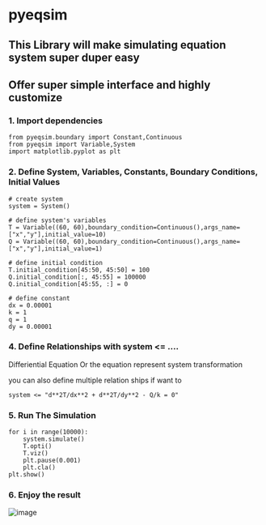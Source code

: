 # pyeqsim

## This Library will make simulating equation system super duper easy
## Offer super simple interface and highly customize

### 1. Import dependencies
```
from pyeqsim.boundary import Constant,Continuous
from pyeqsim import Variable,System
import matplotlib.pyplot as plt
```

### 2. Define System, Variables, Constants, Boundary Conditions, Initial Values
```
# create system
system = System()

# define system's variables
T = Variable((60, 60),boundary_condition=Continuous(),args_name=["x","y"],initial_value=10)
Q = Variable((60, 60),boundary_condition=Continuous(),args_name=["x","y"],initial_value=1)

# define initial condition
T.initial_condition[45:50, 45:50] = 100
Q.initial_condition[:, 45:55] = 100000
Q.initial_condition[45:55, :] = 0

# define constant
dx = 0.00001
k = 1
q = 1
dy = 0.00001
```

### 4. Define Relationships with system <= ....
  Differiential Equation Or the equation represent system transformation
  
  you can also define multiple relation ships if want to
```
system <= "d**2T/dx**2 + d**2T/dy**2 - Q/k = 0"
```

### 5. Run The Simulation
```
for i in range(10000):
    system.simulate()
    T.opti()
    T.viz()
    plt.pause(0.001)
    plt.cla()
plt.show()
```
### 6. Enjoy the result
![image](https://user-images.githubusercontent.com/62195081/225412376-0189f100-b10b-4c88-9146-c8fa2c2fe67a.png)
